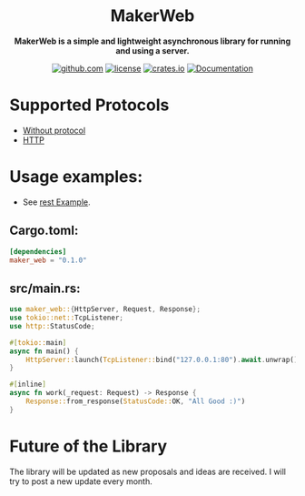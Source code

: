<div align="center">
  <h1>MakerWeb</h1>
  <p>
    <strong>MakerWeb is a simple and lightweight asynchronous library for running and using a server.</strong>
  </p>
  <p>
  <!-- prettier-ignore-start -->
  
  [![github.com](https://img.shields.io/crates/v/maker-web?label=github.com)](https://github.com/Amakesasha/MakerWeb)
  [![license](https://img.shields.io/crates/l/maker-web.svg)](https://github.com/Amakesasha/MakerWeb/blob/main/README.md)
  [![crates.io](https://img.shields.io/crates/d/maker-web.svg)](https://crates.io/crates/maker-web)
  [![Documentation](https://docs.rs/maker-web/badge.svg)](https://docs.rs/crate/maker-webr/latest)

  <!-- prettier-ignore-end -->
  </p>
</div>

# Supported Protocols
* [Without protocol](https://github.com/Amakesasha/MakerWeb/blob/main/examples/clean.rs)
* [HTTP](https://github.com/Amakesasha/MakerWeb/blob/main/examples/http_def_start.rs)

# Usage examples: 
* See [rest Example](https://github.com/Amakesasha/MakerWeb/blob/main/examples).
## Cargo.toml:
``` Toml
[dependencies]
maker_web = "0.1.0"
```
## src/main.rs:
``` Rust
use maker_web::{HttpServer, Request, Response};
use tokio::net::TcpListener;
use http::StatusCode;

#[tokio::main]
async fn main() {
    HttpServer::launch(TcpListener::bind("127.0.0.1:80").await.unwrap(), work).await;
}

#[inline]
async fn work(_request: Request) -> Response {
    Response::from_response(StatusCode::OK, "All Good :)")
}
```

# Future of the Library

The library will be updated as new proposals and ideas are received. I will try to post a new update every month.
 

